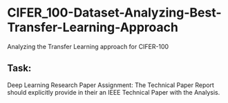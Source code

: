 # CIFER_100-Dataset-Analyzing-Best-Transfer-Learning-Approach
Analyzing the Transfer Learning approach for CIFER-100


## Task:

Deep Learning Research Paper Assignment: The Technical Paper Report should explicitly provide in their an IEEE Technical Paper with the Analysis.
